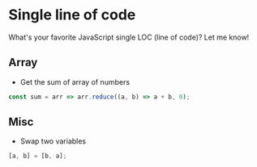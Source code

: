 # Single line of code

What's your favorite JavaScript single LOC (line of code)? Let me know!

## Array

* Get the sum of array of numbers

~~~ javascript
const sum = arr => arr.reduce((a, b) => a + b, 0);
~~~

## Misc

* Swap two variables

~~~ javascript
[a, b] = [b, a];
~~~
